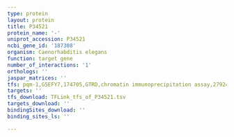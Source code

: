 ```yaml
---
type: protein
layout: protein
title: P34521
protein_name: '-'
uniprot_accession: P34521
ncbi_gene_id: '187308'
organism: Caenorhabditis elegans
function: target gene
number_of_interactions: '1'
orthologs: ''
jaspar_matrices: ''
tfs: pqm-1,G5EFY7,174705,GTRD,chromatin immunoprecipitation assay,27924024%5Buid%5D,No
targets: ''
tfs_download: TFLink_tfs_of_P34521.tsv
targets_download: ''
bindingSites_download: ''
binding_sites_ls: ''

---
```

